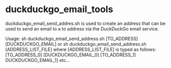 # duckduckgo_email_tools

duckduckgo_email_send_addres.sh is used to create an address that can be used to send an email to a to address via the DuckDuckGo email service.

Usage:
sh duckduckgo_email_send_address.sh [TO_ADDRESS] [DUCKDUCKGO_EMAIL]
or
sh duckduckgo_email_send_address.sh [ADDRESS_LIST_FILE]
where [ADDRESS_LIST_FILE] is typed as follows:
[TO_ADDRESS_0] [DUCKDUCKGO_EMAIL_0]
[TO_ADDRESS_1] DUCKDUCKGO_EMAIL_1]
etc...
